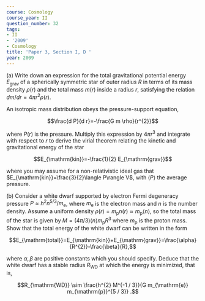 ```yaml
---
course: Cosmology
course_year: II
question_number: 32
tags:
- II
- '2009'
- Cosmology
title: 'Paper 3, Section I, D '
year: 2009
---
```




(a) Write down an expression for the total gravitational potential energy $E_{\text {grav }}$ of a spherically symmetric star of outer radius $R$ in terms of its mass density $\rho(r)$ and the total mass $m(r)$ inside a radius $r$, satisfying the relation $d m / d r=4 \pi r^{2} \rho(r)$.

An isotropic mass distribution obeys the pressure-support equation,

$$\frac{d P}{d r}=-\frac{G m \rho}{r^{2}}$$

where $P(r)$ is the pressure. Multiply this expression by $4 \pi r^{3}$ and integrate with respect to $r$ to derive the virial theorem relating the kinetic and gravitational energy of the star

$$E_{\mathrm{kin}}=-\frac{1}{2} E_{\mathrm{grav}}$$

where you may assume for a non-relativistic ideal gas that $E_{\mathrm{kin}}=\frac{3}{2}\langle P\rangle V$, with $\langle P\rangle$ the average pressure.

(b) Consider a white dwarf supported by electron Fermi degeneracy pressure $P \approx h^{2} n^{5 / 3} / m_{\mathrm{e}}$, where $m_{\mathrm{e}}$ is the electron mass and $n$ is the number density. Assume a uniform density $\rho(r)=m_{\mathrm{p}} n(r) \approx m_{\mathrm{p}}\langle n\rangle$, so the total mass of the star is given by $M=(4 \pi / 3)\langle n\rangle m_{\mathrm{p}} R^{3}$ where $m_{\mathrm{p}}$ is the proton mass. Show that the total energy of the white dwarf can be written in the form

$$E_{\mathrm{total}}=E_{\mathrm{kin}}+E_{\mathrm{grav}}=\frac{\alpha}{R^{2}}-\frac{\beta}{R},$$

where $\alpha, \beta$ are positive constants which you should specify. Deduce that the white dwarf has a stable radius $R_{\mathrm{WD}}$ at which the energy is minimized, that is,

$$R_{\mathrm{WD}} \sim \frac{h^{2} M^{-1 / 3}}{G m_{\mathrm{e}} m_{\mathrm{p}}^{5 / 3}} .$$